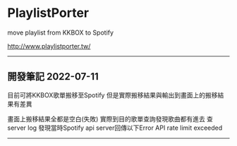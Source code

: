 # PlaylistPorter
move playlist from KKBOX to Spotify

http://www.playlistporter.tw/

---
開發筆記 2022-07-11
---
目前可將KKBOX歌單搬移至Spotify
但是實際搬移結果與輸出到畫面上的搬移結果有差異

畫面上搬移結果全都是空白(失敗)
實際到目的歌單查詢發現歌曲都有進去
查server log 發現當時Spotify api server回傳以下Error
API rate limit exceeded

---
